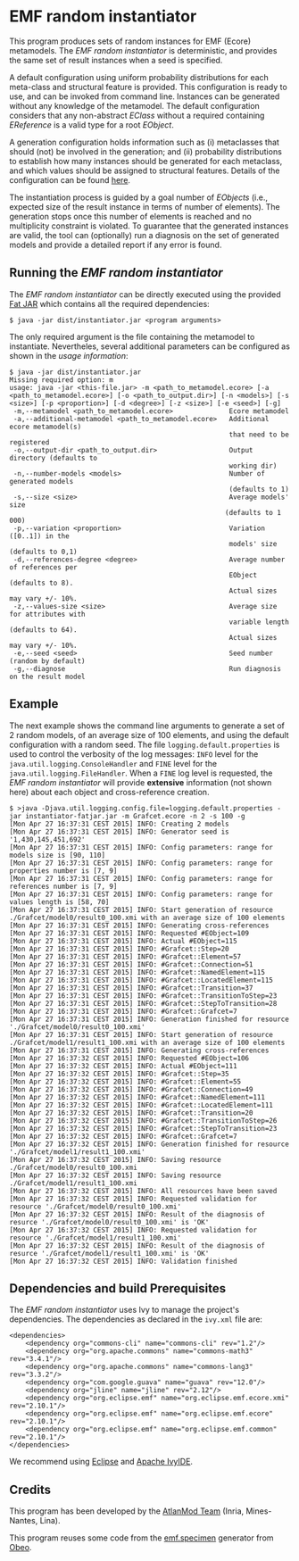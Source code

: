 # EMF random instantiator

This program produces sets of random instances for EMF (Ecore) metamodels. The *EMF random instantiator* is deterministic, and provides the same set of result instances when a seed is specified.

A default configuration using uniform probability distributions for each meta-class and structural feature is provided. This configuration is ready to use, and can be invoked from command line. Instances can be generated without any knowledge of the metamodel. The default configuration considers that any non-abstract *EClass* without a required containing *EReference* is a valid type for a root *EObject*.

A generation configuration holds information such as (i) metaclasses that should (not) be involved in the generation; and (ii) probability distributions to establish how many instances should be generated for each metaclass, and which values should be assigned to structural features. Details of the configuration can be found [here](https://github.com/atlanmod/mondo-atlzoo-benchmark/blob/master/fr.inria.atlanmod.instantiator/src/fr/inria/atlanmod/instantiator/GenericMetamodelConfig.java). 

The instantiation process is guided by a goal number of *EObjects* (i.e., expected size of the result instance in terms of number of elements). The generation stops once this number of elements is reached and no multiplicity constraint is violated. To guarantee that the generated instances are valid, the tool can (optionally) run a diagnosis on the set of generated models and provide a detailed report if any error is found.

## Running the *EMF random instantiator*

The *EMF random instantiator* can be directly executed using the provided [Fat JAR](https://github.com/atlanmod/mondo-atlzoo-benchmark/blob/master/fr.inria.atlanmod.instantiator/dist/instantiator-fatjar.jar?raw=true) which contains all the required dependencies:

```
$ java -jar dist/instantiator.jar <program arguments>
```

The only required argument is the file containing the metamodel to instantiate. Nevertheles, several additional parameters can be configured as shown in the *usage information*:

```
$ java -jar dist/instantiator.jar
Missing required option: m
usage: java -jar <this-file.jar> -m <path_to_metamodel.ecore> [-a <path_to_metamodel.ecore>] [-o <path_to_output.dir>] [-n <models>] [-s <size>] [-p <proportion>] [-d <degree>] [-z <size>] [-e <seed>] [-g]
 -m,--metamodel <path_to_metamodel.ecore>              Ecore metamodel
 -a,--additional-metamodel <path_to_metamodel.ecore>   Additional ecore metamodel(s)
                                                       that need to be registered
 -o,--output-dir <path_to_output.dir>                  Output directory (defaults to
                                                       working dir)
 -n,--number-models <models>                           Number of generated models
                                                       (defaults to 1)
 -s,--size <size>                                      Average models' size
                                                      (defaults to 1 000)
 -p,--variation <proportion>                           Variation ([0..1]) in the
                                                       models' size (defaults to 0,1)
 -d,--references-degree <degree>                       Average number of references per
                                                       EObject (defaults to 8).
                                                       Actual sizes may vary +/- 10%.
 -z,--values-size <size>                               Average size for attributes with
                                                       variable length (defaults to 64).
                                                       Actual sizes may vary +/- 10%.
 -e,--seed <seed>                                      Seed number (random by default)
 -g,--diagnose                                         Run diagnosis on the result model
```

## Example

The next example shows the command line arguments to generate a set of 2 random models, of an average size of 100 elements, and using the default configuration with a random seed. The file `logging.default.properties` is used to control the verbosity of the log messages: `INFO` level for the `java.util.logging.ConsoleHandler` and `FINE` level for the `java.util.logging.FileHandler`. When a `FINE` log level is requested, the *EMF random instantiator* will provide **extensive** information (not shown here) about each object and cross-reference creation. 

```
$ >java -Djava.util.logging.config.file=logging.default.properties -jar instantiator-fatjar.jar -m Grafcet.ecore -n 2 -s 100 -g
[Mon Apr 27 16:37:31 CEST 2015] INFO: Creating 2 models
[Mon Apr 27 16:37:31 CEST 2015] INFO: Generator seed is '1,430,145,451,692'
[Mon Apr 27 16:37:31 CEST 2015] INFO: Config parameters: range for models size is [90, 110]
[Mon Apr 27 16:37:31 CEST 2015] INFO: Config parameters: range for properties number is [7, 9]
[Mon Apr 27 16:37:31 CEST 2015] INFO: Config parameters: range for references number is [7, 9]
[Mon Apr 27 16:37:31 CEST 2015] INFO: Config parameters: range for values length is [58, 70]
[Mon Apr 27 16:37:31 CEST 2015] INFO: Start generation of resource ./Grafcet/model0/result0_100.xmi with an average size of 100 elements
[Mon Apr 27 16:37:31 CEST 2015] INFO: Generating cross-references
[Mon Apr 27 16:37:31 CEST 2015] INFO: Requested #EObject=109
[Mon Apr 27 16:37:31 CEST 2015] INFO: Actual #EObject=115
[Mon Apr 27 16:37:31 CEST 2015] INFO: #Grafcet::Step=20
[Mon Apr 27 16:37:31 CEST 2015] INFO: #Grafcet::Element=57
[Mon Apr 27 16:37:31 CEST 2015] INFO: #Grafcet::Connection=51
[Mon Apr 27 16:37:31 CEST 2015] INFO: #Grafcet::NamedElement=115
[Mon Apr 27 16:37:31 CEST 2015] INFO: #Grafcet::LocatedElement=115
[Mon Apr 27 16:37:31 CEST 2015] INFO: #Grafcet::Transition=37
[Mon Apr 27 16:37:31 CEST 2015] INFO: #Grafcet::TransitionToStep=23
[Mon Apr 27 16:37:31 CEST 2015] INFO: #Grafcet::StepToTransition=28
[Mon Apr 27 16:37:31 CEST 2015] INFO: #Grafcet::Grafcet=7
[Mon Apr 27 16:37:31 CEST 2015] INFO: Generation finished for resource './Grafcet/model0/result0_100.xmi'
[Mon Apr 27 16:37:31 CEST 2015] INFO: Start generation of resource ./Grafcet/model1/result1_100.xmi with an average size of 100 elements
[Mon Apr 27 16:37:31 CEST 2015] INFO: Generating cross-references
[Mon Apr 27 16:37:32 CEST 2015] INFO: Requested #EObject=106
[Mon Apr 27 16:37:32 CEST 2015] INFO: Actual #EObject=111
[Mon Apr 27 16:37:32 CEST 2015] INFO: #Grafcet::Step=35
[Mon Apr 27 16:37:32 CEST 2015] INFO: #Grafcet::Element=55
[Mon Apr 27 16:37:32 CEST 2015] INFO: #Grafcet::Connection=49
[Mon Apr 27 16:37:32 CEST 2015] INFO: #Grafcet::NamedElement=111
[Mon Apr 27 16:37:32 CEST 2015] INFO: #Grafcet::LocatedElement=111
[Mon Apr 27 16:37:32 CEST 2015] INFO: #Grafcet::Transition=20
[Mon Apr 27 16:37:32 CEST 2015] INFO: #Grafcet::TransitionToStep=26
[Mon Apr 27 16:37:32 CEST 2015] INFO: #Grafcet::StepToTransition=23
[Mon Apr 27 16:37:32 CEST 2015] INFO: #Grafcet::Grafcet=7
[Mon Apr 27 16:37:32 CEST 2015] INFO: Generation finished for resource './Grafcet/model1/result1_100.xmi'
[Mon Apr 27 16:37:32 CEST 2015] INFO: Saving resource ./Grafcet/model0/result0_100.xmi
[Mon Apr 27 16:37:32 CEST 2015] INFO: Saving resource ./Grafcet/model1/result1_100.xmi
[Mon Apr 27 16:37:32 CEST 2015] INFO: All resources have been saved
[Mon Apr 27 16:37:32 CEST 2015] INFO: Requested validation for resource './Grafcet/model0/result0_100.xmi'
[Mon Apr 27 16:37:32 CEST 2015] INFO: Result of the diagnosis of resurce './Grafcet/model0/result0_100.xmi' is 'OK'
[Mon Apr 27 16:37:32 CEST 2015] INFO: Requested validation for resource './Grafcet/model1/result1_100.xmi'
[Mon Apr 27 16:37:32 CEST 2015] INFO: Result of the diagnosis of resurce './Grafcet/model1/result1_100.xmi' is 'OK'
[Mon Apr 27 16:37:32 CEST 2015] INFO: Validation finished

```

## Dependencies and build Prerequisites

The *EMF random instantiator* uses Ivy to manage the project's dependencies. The dependencies as declared in the `ivy.xml` file are:

```
<dependencies>
	<dependency org="commons-cli" name="commons-cli" rev="1.2"/>
	<dependency org="org.apache.commons" name="commons-math3" rev="3.4.1"/>
	<dependency org="org.apache.commons" name="commons-lang3" rev="3.3.2"/>
	<dependency org="com.google.guava" name="guava" rev="12.0"/>
	<dependency org="jline" name="jline" rev="2.12"/>
	<dependency org="org.eclipse.emf" name="org.eclipse.emf.ecore.xmi" rev="2.10.1"/>
	<dependency org="org.eclipse.emf" name="org.eclipse.emf.ecore" rev="2.10.1"/>
	<dependency org="org.eclipse.emf" name="org.eclipse.emf.common" rev="2.10.1"/>
</dependencies>
```

We recommend using [Eclipse](http://eclipse.org/downloads/) and [Apache IvyIDE](https://ant.apache.org/ivy/ivyde/download.html).

## Credits

This program has been developed by the [AtlanMod Team](http://www.emn.fr/z-info/atlanmod/index.php/Main_Page) (Inria, Mines-Nantes, Lina).

This program reuses some code from the [emf.specimen](https://github.com/Obeo/emf.specimen) generator from [Obeo](http://www.obeo.fr/).